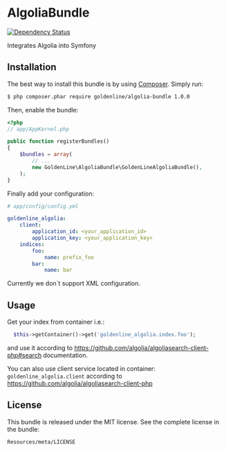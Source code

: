 AlgoliaBundle
=============

[![Dependency Status](https://www.versioneye.com/user/projects/55278b312ced4ffffe00061f/badge.svg?style=flat)](https://www.versioneye.com/user/projects/55278b312ced4ffffe00061f)

Integrates Algolia into Symfony

Installation
-------------

The best way to install this bundle is by using [Composer](http://getcomposer.org). Simply run:

``` bash
$ php composer.phar require goldenline/algolia-bundle 1.0.0
```

Then, enable the bundle:

``` php
<?php
// app/AppKernel.php

public function registerBundles()
{
    $bundles = array(
        // ...
        new GoldenLine\AlgoliaBundle\GoldenLineAlgoliaBundle(),
    );
}
```

Finally add your configuration:
```yml
# app/config/config.yml

goldenline_algolia:
    client:
        application_id: <your_application_id>
        application_key: <your_application_key>
    indices:
        foo:
            name: prefix_foo
        bar:
            name: bar
```

Currently we don`t support XML configuration.

Usage
-----

Get your index from container i.e.:

```php
  $this->getContainer()->get('goldenline_algolia.index.foo');
```
and use it according to https://github.com/algolia/algoliasearch-client-php#search documentation.

You can also use client service located in container: `goldenline_algolia.client` according to https://github.com/algolia/algoliasearch-client-php

License
-------

This bundle is released under the MIT license. See the complete license in the
bundle:

    Resources/meta/LICENSE

